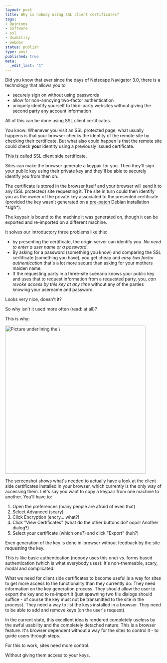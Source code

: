```yaml
---
layout: post
title: Why is nobody using SSL client certificates?
tags:
- Opinions
- Software
- ssl
- Usability
- webdev
status: publish
type: post
published: true
meta:
  _edit_last: "1"
---
```

Did you know that ever since the days of Netscape Navigator 3.0, there is a technology that allows you to
<ul>
	<li>securely sign on without using passwords</li>
	<li>allow for non-annoying two-factor authentication</li>
	<li>uniquely identify yourself to third-party websites without giving the second party any account information</li>
</ul>
<p>All of this can be done using SSL client certificates.</p>
<p>You know: Whenever you visit an SSL protected page, what usually happens is that your browser checks the identity of the remote site by checking their certificate. But what also could happen is that the remote site could check <strong>your </strong>identity using a previously issued certificate.</p>
<p>This is called SSL client side certificate.</p>
<p>Sites can make the browser generate a keypair for you. Then they'll sign your public key using their private key and they'll be able to securely identify you from then on.</p>
<p>The certificate is stored in the browser itself and your browser will send it to any (SSL protected) site requesting it. The site in turn could then identify you as the owner of the private key associated to the presented certificate (provided the key wasn't generated on a <a href="http://lists.debian.org/debian-security-announce/2008/msg00152.html">pre-patch</a> Debian installation *sigh*).</p>
<p>The keypair is bound to the machine it was generated on, though it can be exported and re-imported on a different machine.</p>
<p>It solves our introductory three problems like this:</p>
<ul>
	<li>by presenting the certificate, the origin server can identify you. <em>No need to enter a user name or a password</em>.</li>
	<li>By asking for a password (something you know) and comparing the SSL certificate (something you have), you get cheap and <em>easy two factor authentication</em> that's a lot more secure than asking for your mothers maiden name.</li>
	<li>If the requesting party in a three-site scenario knows your public key and uses that to request information from a requested party, you, <em>can revoke access by this key at any time</em> without any of the parties knowing your username and password.</li>
</ul>
<p>Looks very nice, doesn't it?</p>
<p>So why isn't it used more often (read: at all)?</p>
<p>This is why:</p>
<a href="http://www.gnegg.ch/wp-content/uploads/2008/05/scary_small.png"><img class="aligncenter size-full wp-image-411" title="Complicated SSL Dialogs" src="http://www.gnegg.ch/wp-content/uploads/2008/05/scary_small.png" alt="Picture underlining the \" width="450" height="473" /></a>

The screenshot shows what's needed to actually have a look at the client side certificates installed in your browser, which currently is the only way of accessing them. Let's say you want to copy a keypair from one machine to another. You'll have to:
<ol>
	<li>Open the preferences (many people are afraid of even that)</li>
	<li>Select Advanced (scary)</li>
	<li>Click Encryption (encry... what?)</li>
	<li>Click "View Certificates" (what do the other buttons do? oops! Another dialog?)</li>
	<li>Select your certificate (which one?) and click "Export" (huh?)</li>
</ol>
<p>Even generation of the key is done in-browser without feedback by the site requesting the key.</p>
<p>This is like basic authentication (nobody uses this one) vs. forms based authentication (which is what everybody uses): It's non-themeable, scary, modal and complicated.</p>
<p>What we need for client side certificates to become useful is a way for sites to get more access to the functionality than they currently do: They need information on the key generation process. They should allow the user to export the key and to re-import it (just spawning two file dialogs should suffice - of course the key must not be transmitted to the site in the process). They need a way to list the keys installed in a browser. They need to be able to add and remove keys (on the user's request).</p>
<p>In the current state, this excellent idea is rendered completely useless by the awful usability and the completely detached nature: This is a browser feature. It's browser dependent without a way for the sites to control it - to guide users through steps.</p>
<p>For this to work, sites need more control.</p>
<p>Without giving them access to your keys.</p>
<divpInteresting problem. Isn't it?</p>
